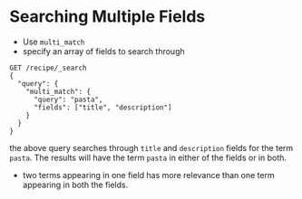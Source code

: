 # Searching Multiple Fields
- Use `multi_match`
- specify an array of fields to search through
```
GET /recipe/_search
{
  "query": {
    "multi_match": {
      "query": "pasta",
      "fields": ["title", "description"]
    }
  }
}
```
the above query searches through `title` and `description` fields for the term `pasta`. The results will have the term `pasta` in either of the fields or in both.
- two terms appearing in one field has more relevance than one term appearing in both the fields.